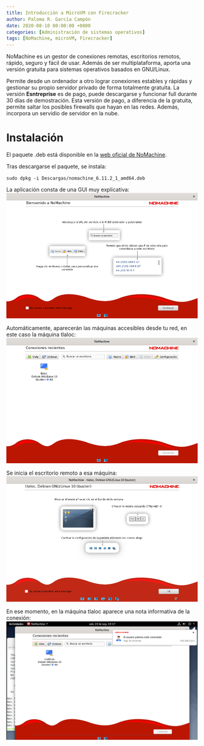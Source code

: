```yaml
---
title: Introducción a MicroVM con Firecracker
author: Paloma R. García Campón
date: 2020-08-10 00:00:00 +0800
categories: [Administración de sistemas operativos]
tags: [NoMachine, microVM, Firecracker]
---
```


NoMachine es un gestor de conexiones remotas, escritorios remotos, rápido, seguro y fácil de usar. Además de ser multiplataforma, aporta una versión gratuita para sistemas operativos basados en GNU/Linux.

Permite desde un ordenador a otro lograr conexiones estables y rápidas y gestionar su propio servidor privado de forma totalmente gratuita. La versión **Esntreprise** es de pago, puede descargarse y funcionar full durante 30 días de demostración. Esta versión de pago, a diferencia de la gratuita, permite saltar los posibles firewalls que hayan en las redes. Además, incorpora un servidio de servidor en la nube.

# Instalación
El paquete .deb está disponible en la [web oficial de NoMachine](https://www.nomachine.com/es).

Tras descargarse el paquete, se instala:
~~~
sudo dpkg -i Descargas/nomachine_6.11.2_1_amd64.deb
~~~

La aplicación consta de una GUI muy explicativa:
![inicio](https://raw.githubusercontent.com/PalomaR88/jeckyll/master/assets/img/sample/nomachine/1.png)

Automáticamente, aparecerán las máquinas accesibles desde tu red, en este caso la máquina tlaloc:
![maquina](https://raw.githubusercontent.com/PalomaR88/jeckyll/master/assets/img/sample/nomachine/2.png)

Se inicia el escritorio remoto a esa máquina:
![remoto](https://raw.githubusercontent.com/PalomaR88/jeckyll/master/assets/img/sample/nomachine/3.png)

En ese momento, en la máquina tlaloc aparece una nota informativa de la conexión:
![tlaloc](https://raw.githubusercontent.com/PalomaR88/jeckyll/master/assets/img/sample/nomachine/4.png)
